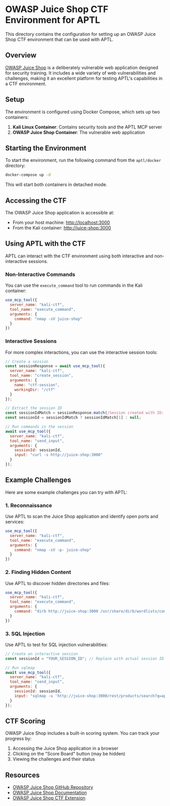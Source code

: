 # OWASP Juice Shop CTF Environment for APTL

This directory contains the configuration for setting up an OWASP Juice Shop CTF environment that can be used with APTL.

## Overview

[OWASP Juice Shop](https://owasp.org/www-project-juice-shop/) is a deliberately vulnerable web application designed for security training. It includes a wide variety of web vulnerabilities and challenges, making it an excellent platform for testing APTL's capabilities in a CTF environment.

## Setup

The environment is configured using Docker Compose, which sets up two containers:

1. **Kali Linux Container**: Contains security tools and the APTL MCP server
2. **OWASP Juice Shop Container**: The vulnerable web application

## Starting the Environment

To start the environment, run the following command from the `aptl/docker` directory:

```bash
docker-compose up -d
```

This will start both containers in detached mode.

## Accessing the CTF

The OWASP Juice Shop application is accessible at:

- From your host machine: <http://localhost:3000>
- From the Kali container: <http://juice-shop:3000>

## Using APTL with the CTF

APTL can interact with the CTF environment using both interactive and non-interactive sessions.

### Non-Interactive Commands

You can use the `execute_command` tool to run commands in the Kali container:

```javascript
use_mcp_tool({
  server_name: "kali-ctf",
  tool_name: "execute_command",
  arguments: {
    command: "nmap -sV juice-shop"
  }
})
```

### Interactive Sessions

For more complex interactions, you can use the interactive session tools:

```javascript
// Create a session
const sessionResponse = await use_mcp_tool({
  server_name: "kali-ctf",
  tool_name: "create_session",
  arguments: {
    name: "ctf-session",
    workingDir: "/ctf"
  }
});

// Extract the session ID
const sessionIdMatch = sessionResponse.match(/Session created with ID: ([a-f0-9-]+)/);
const sessionId = sessionIdMatch ? sessionIdMatch[1] : null;

// Run commands in the session
await use_mcp_tool({
  server_name: "kali-ctf",
  tool_name: "send_input",
  arguments: {
    sessionId: sessionId,
    input: "curl -s http://juice-shop:3000"
  }
});
```

## Example Challenges

Here are some example challenges you can try with APTL:

### 1. Reconnaissance

Use APTL to scan the Juice Shop application and identify open ports and services:

```javascript
use_mcp_tool({
  server_name: "kali-ctf",
  tool_name: "execute_command",
  arguments: {
    command: "nmap -sV -p- juice-shop"
  }
})
```

### 2. Finding Hidden Content

Use APTL to discover hidden directories and files:

```javascript
use_mcp_tool({
  server_name: "kali-ctf",
  tool_name: "execute_command",
  arguments: {
    command: "dirb http://juice-shop:3000 /usr/share/dirb/wordlists/common.txt"
  }
})
```

### 3. SQL Injection

Use APTL to test for SQL injection vulnerabilities:

```javascript
// Create an interactive session
const sessionId = "YOUR_SESSION_ID"; // Replace with actual session ID

// Run sqlmap
await use_mcp_tool({
  server_name: "kali-ctf",
  tool_name: "send_input",
  arguments: {
    sessionId: sessionId,
    input: "sqlmap -u 'http://juice-shop:3000/rest/products/search?q=apple' --batch --dbs"
  }
});
```

## CTF Scoring

OWASP Juice Shop includes a built-in scoring system. You can track your progress by:

1. Accessing the Juice Shop application in a browser
2. Clicking on the "Score Board" button (may be hidden)
3. Viewing the challenges and their status

## Resources

- [OWASP Juice Shop GitHub Repository](https://github.com/juice-shop/juice-shop)
- [OWASP Juice Shop Documentation](https://pwning.owasp-juice.shop/)
- [OWASP Juice Shop CTF Extension](https://github.com/juice-shop/juice-shop-ctf)
